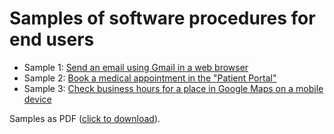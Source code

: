 # Samples of software procedures for end users
- Sample 1: [Send an email using Gmail in a web browser](samples/sample-1_mail/steps.md)
- Sample 2: [Book a medical appointment in the "Patient Portal"](TODO)
- Sample 3: [Check business hours for a place in Google Maps on a mobile device](TODO)

Samples as PDF ([click to download](samples/Technical-writer-samples.pdf)).